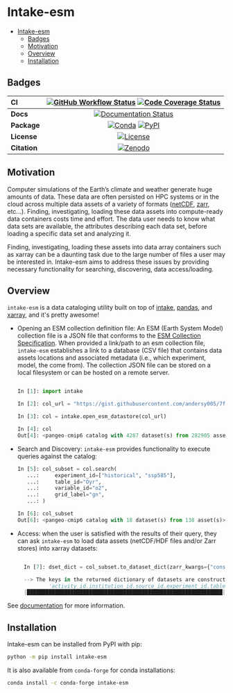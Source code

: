 # Intake-esm

- [Intake-esm](#intake-esm)
  - [Badges](#badges)
  - [Motivation](#motivation)
  - [Overview](#overview)
  - [Installation](#installation)

## Badges

| CI           | [![GitHub Workflow Status][github-ci-badge]][github-ci-link] [![Code Coverage Status][codecov-badge]][codecov-link] |
| :----------- | :-----------------------------------------------------------------------------------------------------------------: |
| **Docs**     |                                   [![Documentation Status][rtd-badge]][rtd-link]                                    |
| **Package**  |                        [![Conda][conda-badge]][conda-link] [![PyPI][pypi-badge]][pypi-link]                         |
| **License**  |                                       [![License][license-badge]][repo-link]                                        |
| **Citation** |                                       [![Zenodo][zenodo-badge]][zenodo-link]                                        |

## Motivation

Computer simulations of the Earth’s climate and weather generate huge amounts of data.
These data are often persisted on HPC systems or in the cloud across multiple data
assets of a variety of formats ([netCDF](https://www.unidata.ucar.edu/software/netcdf/), [zarr](https://zarr.readthedocs.io/en/stable/), etc...). Finding, investigating,
loading these data assets into compute-ready data containers costs time and effort.
The data user needs to know what data sets are available, the attributes describing
each data set, before loading a specific data set and analyzing it.

Finding, investigating, loading these assets into data array containers
such as xarray can be a daunting task due to the large number of files
a user may be interested in. Intake-esm aims to address these issues by
providing necessary functionality for searching, discovering, data access/loading.

## Overview

`intake-esm` is a data cataloging utility built on top of [intake](https://github.com/intake/intake), [pandas](https://pandas.pydata.org/), and [xarray](https://xarray.pydata.org/en/stable/), and it's pretty awesome!

- Opening an ESM collection definition file: An ESM (Earth System Model) collection file is a JSON file that conforms
  to the [ESM Collection Specification](https://github.com/NCAR/esm-collection-spec). When provided a link/path to an esm collection file, `intake-esm` establishes
  a link to a database (CSV file) that contains data assets locations and associated metadata
  (i.e., which experiment, model, the come from). The collection JSON file can be stored on a local filesystem
  or can be hosted on a remote server.

  ```python

  In [1]: import intake

  In [2]: col_url = "https://gist.githubusercontent.com/andersy005/7f416e57acd8319b20fc2b88d129d2b8/raw/987b4b336d1a8a4f9abec95c23eed3bd7c63c80e/pangeo-gcp-subset.json"

  In [3]: col = intake.open_esm_datastore(col_url)

  In [4]: col
  Out[4]: <pangeo-cmip6 catalog with 4287 dataset(s) from 282905 asset(s)>
  ```

- Search and Discovery: `intake-esm` provides functionality to execute queries against the catalog:

  ```python
  In [5]: col_subset = col.search(
     ...:     experiment_id=["historical", "ssp585"],
     ...:     table_id="Oyr",
     ...:     variable_id="o2",
     ...:     grid_label="gn",
     ...: )

  In [6]: col_subset
  Out[6]: <pangeo-cmip6 catalog with 18 dataset(s) from 138 asset(s)>
  ```

- Access: when the user is satisfied with the results of their query, they can ask `intake-esm`
  to load data assets (netCDF/HDF files and/or Zarr stores) into xarray datasets:

  ```python

    In [7]: dset_dict = col_subset.to_dataset_dict(zarr_kwargs={"consolidated": True})

    --> The keys in the returned dictionary of datasets are constructed as follows:
            'activity_id.institution_id.source_id.experiment_id.table_id.grid_label'
    |███████████████████████████████████████████████████████████████| 100.00% [18/18 00:10<00:00]
  ```

See [documentation](https://intake-esm.readthedocs.io/en/latest/) for more information.

## Installation

Intake-esm can be installed from PyPI with pip:

```bash
python -m pip install intake-esm
```

It is also available from `conda-forge` for conda installations:

```bash
conda install -c conda-forge intake-esm
```

[github-ci-badge]: https://img.shields.io/github/workflow/status/intake/intake-esm/CI?label=CI&logo=github&style=for-the-badge
[github-ci-link]: https://github.com/intake/intake-esm/actions?query=workflow%3ACI
[codecov-badge]: https://img.shields.io/codecov/c/github/intake/intake-esm.svg?logo=codecov&style=for-the-badge
[codecov-link]: https://codecov.io/gh/intake/intake-esm
[rtd-badge]: https://img.shields.io/readthedocs/intake-esm/latest.svg?style=for-the-badge
[rtd-link]: https://intake-esm.readthedocs.io/en/latest/?badge=latest
[pypi-badge]: https://img.shields.io/pypi/v/intake-esm?logo=pypi&style=for-the-badge
[pypi-link]: https://pypi.org/project/intake-esm
[conda-badge]: https://img.shields.io/conda/vn/conda-forge/intake-esm?logo=anaconda&style=for-the-badge
[conda-link]: https://anaconda.org/conda-forge/intake-esm
[zenodo-badge]: https://img.shields.io/badge/DOI-10.5281%20%2F%20zenodo.3491062-blue.svg?style=for-the-badge
[zenodo-link]: https://doi.org/10.5281/zenodo.3491062
[license-badge]: https://img.shields.io/github/license/intake/intake-esm?style=for-the-badge
[repo-link]: https://github.com/intake/intake-esm
